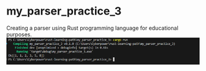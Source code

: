 # my_parser_practice_3
Creating a parser using Rust programming language for educational purposes. 
![my_img](/img.png)
